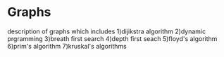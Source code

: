 # Graphs
description of graphs which includes
 1)dijikstra algorithm
 2)dynamic prgramming 
 3)breath first search 
 4)depth first seach
 5)floyd's algorithm 
 6)prim's algorithm 
 7)kruskal's algorithms
